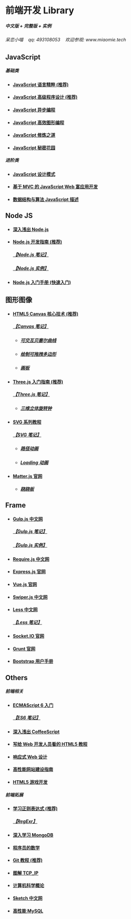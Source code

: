 <h1>前端开发 Library</h1>
<h5>中文版 + 完整版 + 实例</h5>
<h6>呆恋小喵&nbsp;&nbsp;&nbsp;&nbsp;qq: 493108053&nbsp;&nbsp;&nbsp;&nbsp;欢迎参观: www.miaomie.tech</h6>

<h2>JavaScript</h2>
<h5>基础类</h5>
<ul>
    <li>
        <h4><a href="https://github.com/sunmengyuan/book/blob/master/JavaScript%E8%AF%AD%E8%A8%80%E7%B2%BE%E7%B2%B9.pdf">JavaScript 语言精粹 (推荐)</a></h4>
    </li>
    <li>
        <h4><a href="https://github.com/sunmengyuan/book/blob/master/JavaScript%E9%AB%98%E7%BA%A7%E7%A8%8B%E5%BA%8F%E8%AE%BE%E8%AE%A1.pdf">JavaScript 高级程序设计 (推荐)</a></h4>
    </li>
    <li>
        <h4><a href="https://github.com/sunmengyuan/book/blob/master/JavaScript%E5%BC%82%E6%AD%A5%E7%BC%96%E7%A8%8B.pdf">JavaScript 异步编程</a></h4>
    </li>
    <li>
        <h4><a href="https://github.com/sunmengyuan/book/blob/master/JavaScript%E9%AB%98%E6%95%88%E5%9B%BE%E5%BD%A2%E7%BC%96%E7%A8%8B.pdf">JavaScript 高效图形编程</a></h4>
    </li>
    <li>
        <h4><a href="https://github.com/sunmengyuan/book/blob/master/JavaScript%E4%BF%AE%E7%82%BC%E4%B9%8B%E9%81%93.pdf">JavaScript 修炼之道</a></h4>
    </li>
    <li>
        <h4><a href="http://bonsaiden.github.io/JavaScript-Garden/zh/#intro">JavaScript 秘密花园</a></h4>
    </li>
</ul>
<h5>进阶类</h5>
<ul>
    <li>
        <h4><a href="https://github.com/sunmengyuan/book/blob/master/JavaScript%E8%AE%BE%E8%AE%A1%E6%A8%A1%E5%BC%8F.pdf">JavaScript 设计模式</a></h4>
    </li>
    <li>
        <h4><a href="https://github.com/sunmengyuan/book/blob/master/%E5%9F%BA%E4%BA%8EMVC%E7%9A%84JavaScript%20Web%E5%AF%8C%E5%BA%94%E7%94%A8%E5%BC%80%E5%8F%91.pdf">基于 MVC 的 JavaScript Web 富应用开发</a></h4>
    </li>
    <li>
        <h4><a href="https://github.com/sunmengyuan/book/blob/master/%E6%95%B0%E6%8D%AE%E7%BB%93%E6%9E%84%E4%B8%8E%E7%AE%97%E6%B3%95JavaScript%E6%8F%8F%E8%BF%B0.pdf">数据结构与算法 JavaScript 描述</a></h4>
    </li>
</ul>

<h2>Node JS</h2>
<ul>
    <li>
        <h4><a href="https://github.com/sunmengyuan/book/blob/master/%E6%B7%B1%E5%85%A5%E6%B5%85%E5%87%BANode.js.pdf">深入浅出 Node.js</a></h4>
    </li>
    <li>
        <h4><a href="https://github.com/sunmengyuan/book/blob/master/Node.js%E5%BC%80%E5%8F%91%E6%8C%87%E5%8D%97.pdf">Node.js 开发指南 (推荐)</a></h4>
        <h5><a href="https://github.com/sunmengyuan/note/blob/master/node/node.js">【Node.js 笔记】</a></h5>
        <h5><a href="https://github.com/sunmengyuan/note/tree/master/node/expo">【Node.js 实例】</a></h5>
    </li>
    <li>
        <h4><a href="https://github.com/sunmengyuan/book/blob/master/Node.js%E5%85%A5%E9%97%A8%E6%89%8B%E5%86%8C.pdf">Node.js 入门手册 (快速入门)</a></h4>
    </li>
</ul>

<h2>图形图像</h2>
<ul>
    <li>
        <h4><a href="https://github.com/sunmengyuan/book/blob/master/HTML5%20Canvas%E6%A0%B8%E5%BF%83%E6%8A%80%E6%9C%AF.pdf">HTML5 Canvas 核心技术 (推荐)</a></h4>
        <h5><a href="https://github.com/sunmengyuan/note/blob/master/canvas/canvas.js">【Canvas 笔记】</a></h5>
        <ul>
            <li>
                <h5><a href="https://github.com/sunmengyuan/note/blob/master/canvas/bezierCurve.html">可交互贝塞尔曲线</a></h5>
            </li>
            <li>
                <h5><a href="https://github.com/sunmengyuan/note/blob/master/canvas/drag.html">绘制可拖拽多边形</a></h5>
            </li>
            <li>
                <h5><a href="https://github.com/sunmengyuan/note/blob/master/canvas/drawing.html">画板</a></h5>
            </li>
        </ul>
    </li>
    <li>
        <h4><a href="https://read.douban.com/reader/ebook/7412854/">Three.js 入门指南 (推荐)</a></h4>
        <h5><a href="https://github.com/sunmengyuan/note/blob/master/webgl/webgl.js">【Three.js 笔记】</a></h5>
        <ul>
            <li>
                <h5><a href="https://github.com/sunmengyuan/note/blob/master/webgl/clock.html">三维立体旋转钟</a></h5>
            </li>
        </ul>
    </li>
    <li>
        <h4><a href="http://www.w3cplus.com/blog/tags/411.html">SVG 系列教程</a></h4>
        <h5><a href="https://github.com/sunmengyuan/note/blob/master/svg/svg.html">【SVG 笔记】</a></h5>
        <ul>
            <li>
                <h5><a href="https://github.com/sunmengyuan/note/blob/master/svg/cat.html">路径动画</a></h5>
            </li>
            <li>
                <h5><a href="https://github.com/sunmengyuan/note/blob/master/svg/loading.html">Loading 动画</a></h5>
            </li>
        </ul>
    </li>
    <li>
        <h4><a href="http://brm.io/matter-js/index.html">Matter.js 官网</a></h4>
        <ul>
            <li>
                <h5><a href="https://github.com/sunmengyuan/note/blob/master/matter/seesaw.html">跷跷板</a></h5>
            </li>
        </ul>
    </li>
</ul>

<h2>Frame</h2>
<ul>
    <li>
        <h4><a href="http://www.gulpjs.com.cn/">Gulp.js 中文网</a></h4>
        <h5><a href="https://github.com/sunmengyuan/note/blob/master/gulp">【Gulp.js 笔记】</a></h5>
        <h5><a href="https://github.com/sunmengyuan/common/blob/master/gulpfile.js">【Gulp.js 实例】</a></h5>
    </li>
    <li>
        <h4><a href="http://www.requirejs.cn/">Require.js 中文网</a></h4>
    </li>
    <li>
        <h4><a href="http://www.expressjs.com.cn/">Express.js 官网</a></h4>
    </li>
    <li>
        <h4><a href="http://cn.vuejs.org/">Vue.js 官网</a></h4>
    </li>
    <li>
        <h4><a href="http://www.swiper.com.cn/">Swiper.js 中文网</a></h4>
    </li>
    <li>
        <h4><a href="http://less.bootcss.com/#">Less 中文网</a></h4>
        <h5><a href="https://github.com/sunmengyuan/note/blob/master/less/less.less">【Less 笔记】</a></h5>
    </li>
    <li>
        <h4><a href="http://socket.io/">Socket.IO 官网</a></h4>
    </li>
    <li>
        <h4><a href="http://www.gruntjs.net/">Grunt 官网</a></h4>
    </li>
    <li>
        <h4><a href="https://github.com/sunmengyuan/book/blob/master/Bootstra%E7%94%A8%E6%88%B7%E6%89%8B%E5%86%8C.pdf">Bootstrap 用户手册</a></h4>
    </li>
</ul>

<h2>Others</h2>
<h5>前端相关</h5>
<ul>
    <li>
        <h4><a href="http://es6.ruanyifeng.com/#README">ECMAScript 6 入门</a></h4>
        <h5><a href="https://github.com/sunmengyuan/note/blob/master/ecmascript/es6.js">【ES6 笔记】</a></h5>
    </li>
    <li>
        <h4><a href="https://github.com/sunmengyuan/book/blob/master/%E6%B7%B1%E5%85%A5%E6%B5%85%E5%87%BACoffeeScript.pdf">深入浅出 CoffeeScript</a></h4>
    </li>
    <li>
        <h4><a href="https://github.com/sunmengyuan/book/blob/master/%E5%86%99%E7%BB%99Web%E5%BC%80%E5%8F%91%E4%BA%BA%E5%91%98%E7%9C%8B%E7%9A%84HTML5%E6%95%99%E7%A8%8B.pdf">写给 Web 开发人员看的 HTML5 教程</a></h4>
    </li>
    <li>
        <h4><a href="https://github.com/sunmengyuan/book/blob/master/%E5%93%8D%E5%BA%94%E5%BC%8FWeb%E8%AE%BE%E8%AE%A1.pdf">响应式 Web 设计</a></h4>
    </li>
    <li>
        <h4><a href="https://github.com/sunmengyuan/book/blob/master/%E9%AB%98%E6%80%A7%E8%83%BD%E7%BD%91%E7%AB%99%E5%BB%BA%E8%AE%BE%E6%8C%87%E5%8D%97.pdf">高性能网站建设指南</a></h4>
    </li>
    <li>
        <h4><a href="https://github.com/sunmengyuan/book/blob/master/HTML5%E6%B8%B8%E6%88%8F%E5%BC%80%E5%8F%91.pdf">HTML5 游戏开发</a></h4>
    </li>
</ul>

<h5>前端拓展</h5>
<ul>
    <li>
        <h4><a href="https://github.com/sunmengyuan/book/blob/master/%E5%AD%A6%E4%B9%A0%E6%AD%A3%E5%88%99%E8%A1%A8%E8%BE%BE%E5%BC%8F.pdf">学习正则表达式 (推荐)</a></h4>
        <h5><a href="http://regexr.com/">【RegExr】</a></h5>
    </li>
    <li>
        <h4><a href="https://github.com/sunmengyuan/book/blob/master/%E6%B7%B1%E5%85%A5%E5%AD%A6%E4%B9%A0MongoDB.pdf">深入学习 MongoDB</a></h4>
    </li>
    <li>
        <h4><a href="https://github.com/sunmengyuan/book/blob/master/%E7%A8%8B%E5%BA%8F%E5%91%98%E7%9A%84%E6%95%B0%E5%AD%A6.pdf">程序员的数学</a></h4>
    </li>
    <li>
        <h4><a href="http://www.liaoxuefeng.com/wiki/0013739516305929606dd18361248578c67b8067c8c017b000">Git 教程 (推荐)</a></h4>
    </li>
    <li>
        <h4><a href="https://github.com/sunmengyuan/book/blob/master/%E5%9B%BE%E8%A7%A3TCP_IP.pdf">图解 TCP_IP</a></h4>
    </li>
    <li>
        <h4><a href="https://github.com/sunmengyuan/book/blob/master/%E8%AE%A1%E7%AE%97%E6%9C%BA%E7%A7%91%E5%AD%A6%E6%A6%82%E8%AE%BA.pdf">计算机科学概论</a></h4>
    </li>
    <li>
        <h4><a href="http://www.sketchcn.com/">Sketch 中文网</a></h4>
    </li>
    <li>
        <h4><a href="https://github.com/sunmengyuan/book/blob/master/%E9%AB%98%E6%80%A7%E8%83%BDMySQL.pdf">高性能 MySQL</a></h4>
    </li>
</ul>
